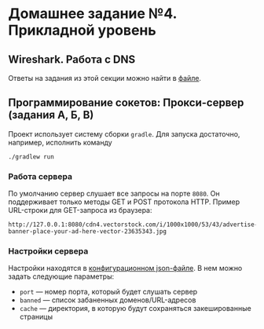 # Домашнее задание №4. Прикладной уровень

## Wireshark. Работа с DNS

Ответы на задания из этой секции можно найти в [файле](Tasks.md).

## Программирование сокетов: Прокси-сервер (задания А, Б, В)

Проект использует систему сборки `gradle`.
Для запуска достаточно, например, исполнить команду
```
./gradlew run
```

### Работа сервера

По умолчанию сервер слушает все запросы на порте `8080`. Он поддерживает только методы GET и POST протокола HTTP. Пример URL-строки для GET-запроса из браузера:
```
http://127.0.0.1:8080/cdn4.vectorstock.com/i/1000x1000/53/43/advertise-banner-place-your-ad-here-vector-23635343.jpg
```

### Настройки сервера

Настройки находятся в [конфигурационном json-файле](src/main/resources/config.json). В нем можно задать следующие параметры:
* `port` — номер порта, который будет слушать сервер
* `banned` — список забаненных доменов/URL-адресов
* `cache` — директория, в которую будут сохраняться закешированные страницы
